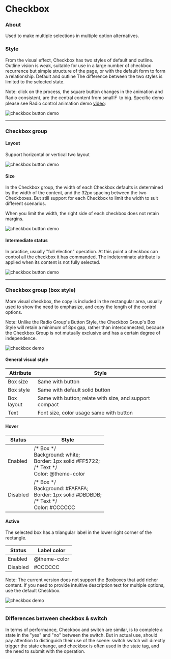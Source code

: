 <div class="guideline buttons">
  <div class="container">
    <h1>Checkbox</h1>
    <h3>About</h3>
    <p>Used to make multiple selections in multiple option alternatives.</p>
    <h3>Style</h3>
    <div class="row">
      <div class="col-md-4">
        <p>From the visual effect, Checkbox has two styles of default and outline. Outline vision is weak, suitable for use
          in a large number of checkbox recurrence but simple structure of the page, or with the default form to form a relationship.
          Default and outline The difference between the two styles is limited to the selected state.</p>
        <p class="hint">Note: click on the process, the square button changes in the animation and Radio consistent, are the central content
          from smallＦ to big. Specific demo please see Radio control animation demo
          <a href="https: //goo.gl/Drdhgw">video</a>:</p>
      </div>
      <div class="col-md-8">
        <img src="/static/image/guideline-sc/sc-checkbox-style.svg" alt="checkbox button demo" class="img-responsive">
      </div>
    </div>
    <hr>
    <h3>Checkbox group</h3>
    <div class="row">
      <div class="col-md-4">
        <h4>Layout</h4>
        <p>Support horizontal or vertical two layout</p>
      </div>
      <div class="col-md-8">
        <img src="/static/image/guideline-sc/sc-checkbox-group.svg" alt="checkbox button demo" class="img-responsive">
      </div>
    </div>
    <div class="row">
      <div class="col-md-4">
        <h4>Size</h4>
        <p>In the Checkbox group, the width of each Checkbox defaults is determined by the width of the content, and the 32px
          spacing between the two Checkboxes. But still support for each Checkbox to limit the width to suit different scenarios.</p>
        <p>When you limit the width, the right side of each checkbox does not retain margins.</p>
      </div>
      <div class="col-md-8">
        <img src="/static/image/guideline-sc/sc-checkbox-size.svg" alt="checkbox button demo" class="img-responsive">
      </div>
    </div>
    <div class="row">
      <div class="col-md-4">
        <h4>Intermediate status</h4>
        <p>In practice, usually "full election" operation. At this point a checkbox can control all the checkbox it has commanded.
          The indeterminate attribute is applied when its content is not fully selected.</p>
      </div>
      <div class="col-md-8">
        <img src="/static/image/guideline-sc/sc-checkbox-intermediate.svg" alt="checkbox button demo" class="img-responsive">
      </div>
    </div>
    <hr>
    <h3>Checkbox group (box style)</h3>
    <div class="row">
      <div class="col-md-6">
        <p>More visual checkbox, the copy is included in the rectangular area, usually used to show the need to emphasize, and
          copy the length of the control options.</p>
        <p class="hint">Note: Unlike the Radio Group's Button Style, the Checkbox Group's Box Style will retain a minimum of 8px gap, rather
          than interconnected, because the Checkbox Group is not mutually exclusive and has a certain degree of independence.</p>
      </div>
      <div class="col-md-6">
        <img src="/static/image/guideline-sc/sc-checkbox-visual.svg" alt="checkbox demo" class="img-responsive">
      </div>
    </div>
    <div class="row">
      <div class="col-md-6">
        <h4>General visual style</h4>
        <table class="table cs">
          <thead>
            <tr>
              <th>Attribute</th>
              <th>Style</th>
            </tr>
          </thead>
          <tbody>
            <tr>
              <td>Box size</td>
              <td>Same with button</td>
            </tr>
            <tr>
              <td>Box style</td>
              <td>Same with default solid button</td>
            </tr>
            <tr>
              <td>Box layout</td>
              <td>Same with button; relate with size, and support compact</td>
            </tr>
            <tr>
              <td>Text</td>
              <td>Font size, color usage same with button
              </td>
            </tr>
          </tbody>
        </table>
      </div>
    </div>
    <div class="row">
      <div class="col-md-6">
        <h4>Hover</h4>
        <table class="table cs">
          <thead>
            <tr>
              <th>Status</th>
              <th>Style</th>
            </tr>
          </thead>
          <tbody>
            <tr>
              <td>Enabled</td>
              <td>/* Box */
                <br> Background: white;
                <br>Border: 1px solid #FF5722;
                <br>/* Text */
                <br>Color: @theme-color</td>
            </tr>
            <tr>
              <td>Disabled</td>
              <td>/* Box */
                <br>Background: #FAFAFA;
                <br>Border: 1px solid #DBDBDB;
                <br>/* Text */
                <br>Color: #CCCCCC</td>
            </tr>
          </tbody>
        </table>
      </div>
    </div>
    <div class="row">
      <div class="col-md-6">
        <h4>Active</h4>
        <p>The selected box has a triangular label in the lower right corner of the rectangle.</p>
        <table class="table cs">
          <thead>
            <tr>
              <th>Status</th>
              <th>Label color</th>
            </tr>
          </thead>
          <tbody>
            <tr>
              <td>Enabled</td>
              <td>@theme-color</td>
            </tr>
            <tr>
              <td>Disabled</td>
              <td>#CCCCCC</td>
            </tr>
          </tbody>
        </table>
        <p class="hint">Note: The current version does not support the Boxboxes that add richer content. If you need to provide intuitive
          description text for multiple options, use the default Checkbox.</p>
      </div>
      <div class="col-md-6">
        <img src="/static/image/guideline-sc/sc-checkbox-active.svg" alt="checkbox demo" class="img-responsive">
      </div>
    </div>
    <hr>
    <h3>Differences between checkbox & switch</h3>
    <div class="row">
      <div class="col-md-12">
        <p>In terms of performance, Checkbox and switch are similar, is to complete a state in the "yes" and "no" between the
          switch. But in actual use, should pay attention to distinguish their use of the scene: switch switch will directly
          trigger the state change, and checkbox is often used in the state tag, and the need to submit with the operation.</p>
      </div>
    </div>
  </div>
</div>